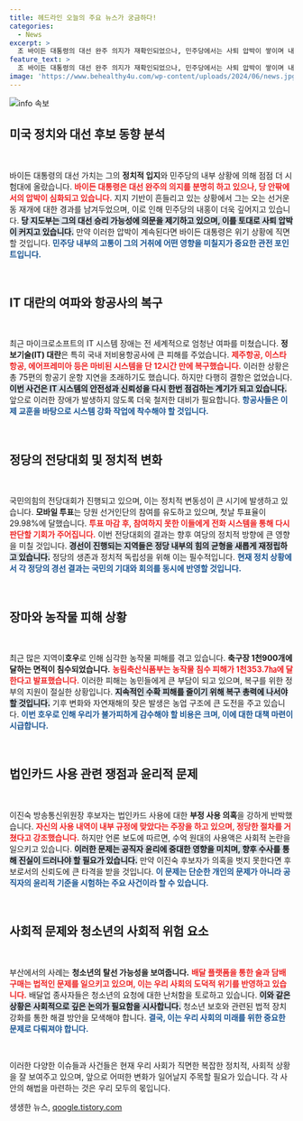 ```yaml
---
title: 헤드라인 오늘의 주요 뉴스가 궁금하다!
categories:
  - News
excerpt: >
  조 바이든 대통령의 대선 완주 의지가 재확인되었으나, 민주당에서는 사퇴 압박이 쌓이며 내홍이 심화되고 있다. 시점 문제로 여겨지는 사퇴설과 참모들의 출구 전략 논의가 주목받고 있다.
feature_text: >
  조 바이든 대통령의 대선 완주 의지가 재확인되었으나, 민주당에서는 사퇴 압박이 쌓이며 내홍이 심화되고 있다. 시점 문제로 여겨지는 사퇴설과 참모들의 출구 전략 논의가 주목받고 있다.
image: 'https://www.behealthy4u.com/wp-content/uploads/2024/06/news.jpg'
---
```


<p><img src="https://www.behealthy4u.com/wp-content/uploads/2024/06/news.jpg" alt="info 속보" /></p>

<h2 data-ke-size="size26">미국 정치와 대선 후보 동향 분석</h2>

<p data-ke-size="size16">&nbsp;</p>

<p>바이든 대통령의 대선 가치는 그의 <b>정치적 입지</b>와 민주당의 내부 상황에 의해 점점 더 시험대에 올랐습니다. <b><span style="color: #ee2323;">바이든 대통령은 대선 완주의 의지를 분명히 하고 있으나, 당 안팎에서의 압박이 심화되고 있습니다.</span></b> 지지 기반이 흔들리고 있는 상황에서 그는 오는 선거운동 재개에 대한 경과를 남겨두었으며, 이로 인해 민주당의 내홍이 더욱 깊어지고 있습니다. <b><span style="background-color: #21538527;">당 지도부는 그의 대선 승리 가능성에 의문을 제기하고 있으며, 이를 토대로 사퇴 압박이 커지고 있습니다.</span></b> 만약 이러한 압박이 계속된다면 바이든 대통령은 위기 상황에 직면할 것입니다. <b><span style="color: #1a5490;">민주당 내부의 고통이 그의 거취에 어떤 영향을 미칠지가 중요한 관전 포인트입니다.</span></b></p>

<p data-ke-size="size16">&nbsp;</p>

<h2 data-ke-size="size26">IT 대란의 여파와 항공사의 복구</h2>

<p data-ke-size="size16">&nbsp;</p>

<p>최근 마이크로소프트의 IT 시스템 장애는 전 세계적으로 엄청난 여파를 미쳤습니다. <b>정보기술(IT) 대란</b>은 특히 국내 저비용항공사에 큰 피해를 주었습니다. <b><span style="color: #ee2323;">제주항공, 이스타항공, 에어프레미아 등은 마비된 시스템을 단 12시간 만에 복구했습니다.</span></b> 이러한 상황은 총 75편의 항공기 운항 지연을 초래하기도 했습니다. 하지만 다행히 결항은 없었습니다. <b><span style="background-color: #21538527;">이번 사건은 IT 시스템의 안전성과 신뢰성을 다시 한번 점검하는 계기가 되고 있습니다.</span></b> 앞으로 이러한 장애가 발생하지 않도록 더욱 철저한 대비가 필요합니다. <b><span style="color: #1a5490;">항공사들은 이제 교훈을 바탕으로 시스템 강화 작업에 착수해야 할 것입니다.</span></b></p>

<p data-ke-size="size16">&nbsp;</p>

<h2 data-ke-size="size26">정당의 전당대회 및 정치적 변화</h2>

<p data-ke-size="size16">&nbsp;</p>

<p>국민의힘의 전당대회가 진행되고 있으며, 이는 정치적 변동성이 큰 시기에 발생하고 있습니다. <b>모바일 투표</b>는 당원 선거인단의 참여를 유도하고 있으며, 첫날 투표율이 29.98%에 달했습니다. <b><span style="color: #ee2323;">투표 마감 후, 참여하지 못한 이들에게 전화 시스템을 통해 다시 판단할 기회가 주어집니다.</span></b> 이번 전당대회의 결과는 향후 여당의 정치적 방향에 큰 영향을 미칠 것입니다. <b><span style="background-color: #21538527;">경선이 진행되는 지역들은 정당 내부의 힘의 균형을 새롭게 재정립하고 있습니다.</span></b> 정당의 생존과 정치적 독립성을 위해 이는 필수적입니다. <b><span style="color: #1a5490;">현재 정치 상황에서 각 정당의 경선 결과는 국민의 기대와 회의를 동시에 반영할 것입니다.</span></b></p>

<p data-ke-size="size16">&nbsp;</p>

<h2 data-ke-size="size26">장마와 농작물 피해 상황</h2>

<p data-ke-size="size16">&nbsp;</p>

<p>최근 많은 지역이<strong>호우</strong>로 인해 심각한 농작물 피해를 겪고 있습니다. <b>축구장 1천900개에 달하는 면적이 침수되었습니다.</b> <b><span style="color: #ee2323;">농림축산식품부는 농작물 침수 피해가 1천353.7㏊에 달한다고 발표했습니다.</span></b> 이러한 피해는 농민들에게 큰 부담이 되고 있으며, 복구를 위한 정부의 지원이 절실한 상황입니다. <b><span style="background-color: #21538527;">지속적인 수확 피해를 줄이기 위해 복구 총력에 나서야 할 것입니다.</span></b> 기후 변화와 자연재해의 잦은 발생은 농업 구조에 큰 도전을 주고 있습니다. <b><span style="color: #1a5490;">이번 호우로 인해 우리가 불가피하게 감수해야 할 비용은 크며, 이에 대한 대책 마련이 시급합니다.</span></b></p>

<p data-ke-size="size16">&nbsp;</p>

<h2 data-ke-size="size26">법인카드 사용 관련 쟁점과 윤리적 문제</h2>

<p data-ke-size="size16">&nbsp;</p>

<p>이진숙 방송통신위원장 후보자는 법인카드 사용에 대한 <b>부정 사용 의혹</b>을 강하게 반박했습니다. <b><span style="color: #ee2323;">자신의 사용 내역이 내부 규정에 맞았다는 주장을 하고 있으며, 정당한 절차를 거쳤다고 강조했습니다.</span></b> 하지만 언론 보도에 따르면, 수억 원대의 사용액은 사회적 논란을 일으키고 있습니다. <b><span style="background-color: #21538527;">이러한 문제는 공직자 윤리에 중대한 영향을 미치며, 향후 수사를 통해 진실이 드러나야 할 필요가 있습니다.</span></b> 만약 이진숙 후보자가 의혹을 벗지 못한다면 후보로서의 신뢰도에 큰 타격을 받을 것입니다. <b><span style="color: #1a5490;">이 문제는 단순한 개인의 문제가 아니라 공직자의 윤리적 기준을 시험하는 주요 사건이라 할 수 있습니다.</span></b></p>

<p data-ke-size="size16">&nbsp;</p>

<h2 data-ke-size="size26">사회적 문제와 청소년의 사회적 위험 요소</h2>

<p data-ke-size="size16">&nbsp;</p>

<p>부산에서의 사례는 <b>청소년의 탈선 가능성을 보여줍니다.</b> <b><span style="color: #ee2323;">배달 플랫폼을 통한 술과 담배 구매는 법적인 문제를 일으키고 있으며, 이는 우리 사회의 도덕적 위기를 반영하고 있습니다.</span></b> 배달업 종사자들은 청소년의 요청에 대한 난처함을 토로하고 있습니다. <b><span style="background-color: #21538527;">이와 같은 상황은 사회적으로 깊은 논의가 필요함을 시사합니다.</span></b> 청소년 보호와 관련된 법적 장치 강화를 통한 해결 방안을 모색해야 합니다. <b><span style="color: #1a5490;">결국, 이는 우리 사회의 미래를 위한 중요한 문제로 다뤄져야 합니다.</span></b></p>

<p data-ke-size="size16">&nbsp;</p>

<p>이러한 다양한 이슈들과 사건들은 현재 우리 사회가 직면한 복잡한 정치적, 사회적 상황을 잘 보여주고 있으며, 앞으로 어떠한 변화가 일어날지 주목할 필요가 있습니다. 각 사안의 해법을 마련하는 것은 우리 모두의 몫입니다.</p>
생생한 뉴스, <a href="https://qoogle.tistory.com" rel="dofollow">qoogle.tistory.com</a>


